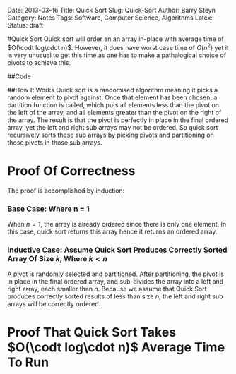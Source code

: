 Date: 2013-03-16
Title: Quick Sort 
Slug: Quick-Sort
Author: Barry Steyn
Category: Notes
Tags: Software, Computer Science, Algorithms
Latex:
Status: draft

#Quick Sort
Quick sort will order an an array in-place with average time of $O(\codt log\cdot n)$. However, it does have worst case time of $O(n^2)$ yet it is very unusual to get this time as one has to make a pathalogical choice of pivots to achieve this.

##Code

##How It Works
Quick sort is a randomised algorithm meaning it picks a random element to pivot against. Once that element has been chosen, a partition function is called, which puts all elements less than the pivot on the left of the array, and all elements greater than the pivot on the right of the array. The result is that the pivot is perfectly in place in the final ordered array, yet the left and right sub arrays may not be ordered. So quick sort recursively sorts these sub arrays by picking pivots and partitioning on those pivots in those sub arrays.

# Proof Of Correctness
The proof is accomplished by induction:

### Base Case: Where n = 1
When $n=1$, the array is already ordered since there is only one element. In this case, quick sort returns this array hence it returns an ordered array.

### Inductive Case: Assume Quick Sort Produces Correctly Sorted Array Of Size $k$, Where $k < n$
A pivot is randomly selected and partitioned. After partitioning, the pivot is in place in the final ordered array, and sub-divides the array into a left and right array, each smaller than $n$. Because we assume that Quick Sort produces correctly sorted results of less than size $n$, the left and right sub arrays will be correctly ordered.

# Proof That Quick Sort Takes $O(\codt log\cdot n)$ Average Time To Run

